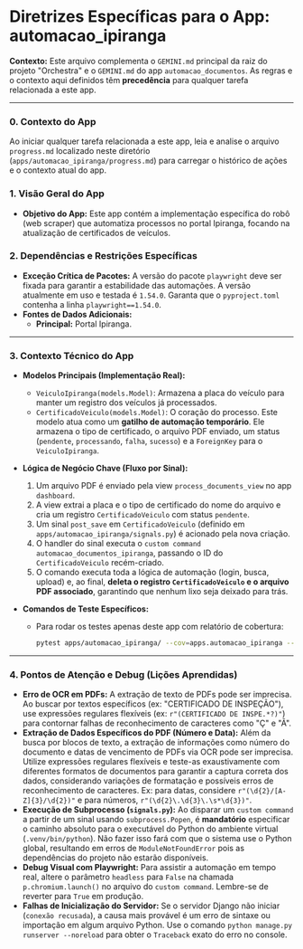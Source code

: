 # Diretrizes Específicas para o App: automacao_ipiranga

**Contexto:** Este arquivo complementa o `GEMINI.md` principal da raiz do projeto "Orchestra" e o `GEMINI.md` do app `automacao_documentos`. As regras e o contexto aqui definidos têm **precedência** para qualquer tarefa relacionada a este app.

---

### 0. Contexto do App

Ao iniciar qualquer tarefa relacionada a este app, leia e analise o arquivo `progress.md` localizado neste diretório (`apps/automacao_ipiranga/progress.md`) para carregar o histórico de ações e o contexto atual do app.

### 1. Visão Geral do App

*   **Objetivo do App:** Este app contém a implementação específica do robô (web scraper) que automatiza processos no portal Ipiranga, focando na atualização de certificados de veículos.

### 2. Dependências e Restrições Específicas

*   **Exceção Crítica de Pacotes:** A versão do pacote `playwright` deve ser fixada para garantir a estabilidade das automações. A versão atualmente em uso e testada é `1.54.0`. Garanta que o `pyproject.toml` contenha a linha `playwright==1.54.0`.
*   **Fontes de Dados Adicionais:**
    *   **Principal:** Portal Ipiranga.

---

### 3. Contexto Técnico do App

*   **Modelos Principais (Implementação Real):**
    *   `VeiculoIpiranga(models.Model)`: Armazena a placa do veículo para manter um registro dos veículos já processados.
    *   `CertificadoVeiculo(models.Model)`: O coração do processo. Este modelo atua como um **gatilho de automação temporário**. Ele armazena o tipo de certificado, o arquivo PDF enviado, um status (`pendente`, `processando`, `falha`, `sucesso`) e a `ForeignKey` para o `VeiculoIpiranga`.

*   **Lógica de Negócio Chave (Fluxo por Sinal):**
    1.  Um arquivo PDF é enviado pela view `process_documents_view` no app `dashboard`.
    2.  A view extrai a placa e o tipo de certificado do nome do arquivo e cria um registro `CertificadoVeiculo` com status `pendente`.
    3.  Um sinal `post_save` em `CertificadoVeiculo` (definido em `apps/automacao_ipiranga/signals.py`) é acionado pela nova criação.
    4.  O handler do sinal executa o `custom command` `automacao_documentos_ipiranga`, passando o ID do `CertificadoVeiculo` recém-criado.
    5.  O comando executa toda a lógica de automação (login, busca, upload) e, ao final, **deleta o registro `CertificadoVeiculo` e o arquivo PDF associado**, garantindo que nenhum lixo seja deixado para trás.

*   **Comandos de Teste Específicos:**
    *   Para rodar os testes apenas deste app com relatório de cobertura:
        ```bash
        pytest apps/automacao_ipiranga/ --cov=apps.automacao_ipiranga --cov-report=html
        ```

---

### 4. Pontos de Atenção e Debug (Lições Aprendidas)

*   **Erro de OCR em PDFs:** A extração de texto de PDFs pode ser imprecisa. Ao buscar por textos específicos (ex: "CERTIFICADO DE INSPEÇÃO"), use expressões regulares flexíveis (ex: `r"(CERTIFICADO DE INSPE.*?)"`) para contornar falhas de reconhecimento de caracteres como "Ç" e "Ã".
*   **Extração de Dados Específicos do PDF (Número e Data):** Além da busca por blocos de texto, a extração de informações como número do documento e datas de vencimento de PDFs via OCR pode ser imprecisa. Utilize expressões regulares flexíveis e teste-as exaustivamente com diferentes formatos de documentos para garantir a captura correta dos dados, considerando variações de formatação e possíveis erros de reconhecimento de caracteres. Ex: para datas, considere `r"(\d{2}/[A-Z]{3}/\d{2})"` e para números, `r"(\d{2}\.\d{3}\.\s*\d{3})"`.
*   **Execução de Subprocesso (`signals.py`):** Ao disparar um `custom command` a partir de um sinal usando `subprocess.Popen`, é **mandatório** especificar o caminho absoluto para o executável do Python do ambiente virtual (`.venv/bin/python`). Não fazer isso fará com que o sistema use o Python global, resultando em erros de `ModuleNotFoundError` pois as dependências do projeto não estarão disponíveis.
*   **Debug Visual com Playwright:** Para assistir a automação em tempo real, altere o parâmetro `headless` para `False` na chamada `p.chromium.launch()` no arquivo do `custom command`. Lembre-se de reverter para `True` em produção.
*   **Falhas de Inicialização do Servidor:** Se o servidor Django não iniciar (`conexão recusada`), a causa mais provável é um erro de sintaxe ou importação em algum arquivo Python. Use o comando `python manage.py runserver --noreload` para obter o `Traceback` exato do erro no console.
